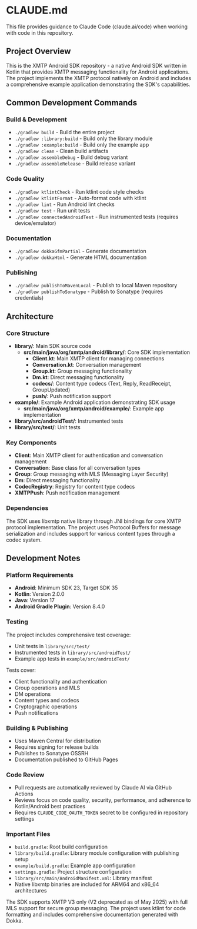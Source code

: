 # CLAUDE.md

This file provides guidance to Claude Code (claude.ai/code) when working with code in this repository.

## Project Overview

This is the XMTP Android SDK repository - a native Android SDK written in Kotlin that provides XMTP messaging functionality for Android applications. The project implements the XMTP protocol natively on Android and includes a comprehensive example application demonstrating the SDK's capabilities.

## Common Development Commands

### Build & Development
- `./gradlew build` - Build the entire project
- `./gradlew :library:build` - Build only the library module
- `./gradlew :example:build` - Build only the example app
- `./gradlew clean` - Clean build artifacts
- `./gradlew assembleDebug` - Build debug variant
- `./gradlew assembleRelease` - Build release variant

### Code Quality
- `./gradlew ktlintCheck` - Run ktlint code style checks
- `./gradlew ktlintFormat` - Auto-format code with ktlint
- `./gradlew lint` - Run Android lint checks
- `./gradlew test` - Run unit tests
- `./gradlew connectedAndroidTest` - Run instrumented tests (requires device/emulator)

### Documentation
- `./gradlew dokkaGfmPartial` - Generate documentation
- `./gradlew dokkaHtml` - Generate HTML documentation

### Publishing
- `./gradlew publishToMavenLocal` - Publish to local Maven repository
- `./gradlew publishToSonatype` - Publish to Sonatype (requires credentials)

## Architecture

### Core Structure
- **library/**: Main SDK source code
  - **src/main/java/org/xmtp/android/library/**: Core SDK implementation
    - **Client.kt**: Main XMTP client for managing connections
    - **Conversation.kt**: Conversation management
    - **Group.kt**: Group messaging functionality
    - **Dm.kt**: Direct messaging functionality
    - **codecs/**: Content type codecs (Text, Reply, ReadReceipt, GroupUpdated)
    - **push/**: Push notification support
- **example/**: Example Android application demonstrating SDK usage
  - **src/main/java/org/xmtp/android/example/**: Example app implementation
- **library/src/androidTest/**: Instrumented tests
- **library/src/test/**: Unit tests

### Key Components
- **Client**: Main XMTP client for authentication and conversation management
- **Conversation**: Base class for all conversation types
- **Group**: Group messaging with MLS (Messaging Layer Security)
- **Dm**: Direct messaging functionality
- **CodecRegistry**: Registry for content type codecs
- **XMTPPush**: Push notification management

### Dependencies
The SDK uses libxmtp native library through JNI bindings for core XMTP protocol implementation. The project uses Protocol Buffers for message serialization and includes support for various content types through a codec system.

## Development Notes

### Platform Requirements
- **Android**: Minimum SDK 23, Target SDK 35
- **Kotlin**: Version 2.0.0
- **Java**: Version 17
- **Android Gradle Plugin**: Version 8.4.0

### Testing
The project includes comprehensive test coverage:
- Unit tests in `library/src/test/`
- Instrumented tests in `library/src/androidTest/`
- Example app tests in `example/src/androidTest/`

Tests cover:
- Client functionality and authentication
- Group operations and MLS
- DM operations
- Content types and codecs
- Cryptographic operations
- Push notifications

### Building & Publishing
- Uses Maven Central for distribution
- Requires signing for release builds
- Publishes to Sonatype OSSRH
- Documentation published to GitHub Pages

### Code Review
- Pull requests are automatically reviewed by Claude AI via GitHub Actions
- Reviews focus on code quality, security, performance, and adherence to Kotlin/Android best practices
- Requires `CLAUDE_CODE_OAUTH_TOKEN` secret to be configured in repository settings

### Important Files
- `build.gradle`: Root build configuration
- `library/build.gradle`: Library module configuration with publishing setup
- `example/build.gradle`: Example app configuration
- `settings.gradle`: Project structure configuration
- `library/src/main/AndroidManifest.xml`: Library manifest
- Native libxmtp binaries are included for ARM64 and x86_64 architectures

The SDK supports XMTP V3 only (V2 deprecated as of May 2025) with full MLS support for secure group messaging. The project uses ktlint for code formatting and includes comprehensive documentation generated with Dokka.